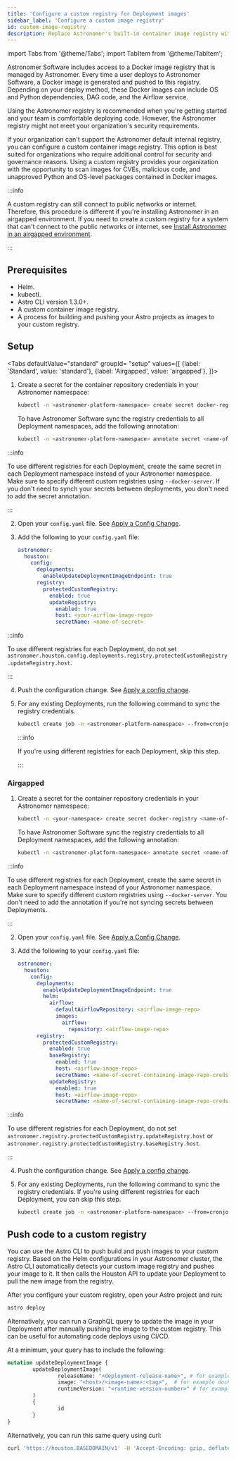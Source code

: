 ```yaml
---
title: 'Configure a custom registry for Deployment images'
sidebar_label: 'Configure a custom image registry'
id: custom-image-registry
description: Replace Astronomer's built-in container image registry with your own.
---
```

import Tabs from '@theme/Tabs';
import TabItem from '@theme/TabItem';


Astronomer Software includes access to a Docker image registry that is managed by Astronomer. Every time a user deploys to Astronomer Software, a Docker image is generated and pushed to this registry. Depending on your deploy method, these Docker images can include OS and Python dependencies, DAG code, and the Airflow service.

Using the Astronomer registry is recommended when you're getting started and your team is comfortable deploying code. However, the Astronomer registry might not meet your organization's security requirements.

If your organization can't support the Astronomer default internal registry, you can configure a custom container image registry. This option is best suited for organizations who require additional control for security and governance reasons. Using a custom registry provides your organization with the opportunity to scan images for CVEs, malicious code, and unapproved Python and OS-level packages contained in Docker images.

:::info

A custom registry can still connect to public networks or internet. Therefore, this procedure is different if you're installing Astronomer in an airgapped environment. If you need to create a custom registry for a system that can't connect to the public networks or internet, see [Install Astronomer in an airgapped environment](install-airgapped.md).

:::

## Prerequisites

- Helm.
- kubectl.
- Astro CLI version 1.3.0+.
- A custom container image registry.
- A process for building and pushing your Astro projects as images to your custom registry.

## Setup

<Tabs
    defaultValue="standard"
    groupId= "setup"
    values={[
        {label: 'Standard', value: 'standard'},
        {label: 'Airgapped', value: 'airgapped'},
    ]}>
<TabItem value="standard">

1. Create a secret for the container repository credentials in your Astronomer namespace:

    ```bash
    kubectl -n <astronomer-platform-namespace> create secret docker-registry <name-of-secret> --docker-server=<your-registry-server> --docker-username=<your-name> --docker-password=<your-password> --docker-email=<your-email>
    ```

    To have Astronomer Software sync the registry credentials to all Deployment namespaces, add the following annotation:

    ```bash
    kubectl -n <astronomer-platform-namespace> annotate secret <name-of-secret> "astronomer.io/commander-sync"="platform=astronomer"
    ```

  :::info

  To use different registries for each Deployment, create the same secret in each Deployment namespace instead of your Astronomer namespace. Make sure to specify different custom registries using `--docker-server`. If you don't need to synch your secrets between deployments, you don't need to add the secret annotation.

  :::

2. Open your `config.yaml` file. See [Apply a Config Change](https://docs.astronomer.io/software/apply-platform-config).
3. Add the following to your `config.yaml` file:

    ```yaml
    astronomer:
      houston:
        config:
          deployments:
            enableUpdateDeploymentImageEndpoint: true
          registry:
            protectedCustomRegistry:
              enabled: true
              updateRegistry:
                enabled: true
                host: <your-airflow-image-repo>
                secretName: <name-of-secret>
    ```

  :::info

  To use different registries for each Deployment, do not set `astronomer.houston.config.deployments.registry.protectedCustomRegistry.updateRegistry.host`.

  :::

4. Push the configuration change. See [Apply a config change](https://docs.astronomer.io/software/apply-platform-config).
5. For any existing Deployments, run the following command to sync the registry credentials.

    ```bash
    kubectl create job -n <astronomer-platform-namespace> --from=cronjob/<platform-release-name>-config-syncer upgrade-config-synchronization
    ```

    :::info

    If you're using different registries for each Deployment, skip this step.

    :::

</TabItem>

<TabItem value="airgapped">

### Airgapped

1. Create a secret for the container repository credentials in your Astronomer namespace:

    ```bash
    kubectl -n <your-namespace> create secret docker-registry <name-of-secret> --docker-server=<your-registry-server> --docker-username=<your-name> --docker-password=<your-password> --docker-email=<your-email>
    ```

    To have Astronomer Software sync the registry credentials to all Deployment namespaces, add the following annotation:

    ```bash
    kubectl -n <astronomer-platform-namespace> annotate secret <name-of-secret> "astronomer.io/commander-sync"="platform=astronomer"
    ```

  :::info

  To use different registries for each Deployment, create the same secret in each Deployment namespace instead of your Astronomer namespace. Make sure to specify different custom registries using `--docker-server`. You don't need to add the annotation if you're not syncing secrets between Deployments.


  :::

2. Open your `config.yaml` file. See [Apply a Config Change](https://docs.astronomer.io/software/apply-platform-config).

3. Add the following to your `config.yaml` file:

    ```yaml
    astronomer:
      houston:
        config:
          deployments:
            enableUpdateDeploymentImageEndpoint: true
            helm:
              airflow:
                defaultAirflowRepository: <airflow-image-repo>
                images:
                  airflow:
                    repository: <airflow-image-repo>
          registry:
            protectedCustomRegistry:
              enabled: true
              baseRegistry:
                enabled: true
                host: <airflow-image-repo>
                secretName: <name-of-secret-containing-image-repo-creds>
              updateRegistry:
                enabled: true
                host: <airflow-image-repo>
                secretName: <name-of-secret-containing-image-repo-creds>
    ```

  :::info

  To use different registries for each Deployment, do not set `astronomer.registry.protectedCustomRegistry.updateRegistry.host` or `astronomer.registry.protectedCustomRegistry.baseRegistry.host`.

  :::

4. Push the configuration change. See [Apply a config change](https://docs.astronomer.io/software/apply-platform-config).
5. For any existing Deployments, run the following command to sync the registry credentials. If you're using different registries for each Deployment, you can skip this step.

    ```bash
    kubectl create job -n <astronomer-platform-namespace> --from=cronjob/<platform-release-name>-config-syncer upgrade-config-synchronization
    ```


</TabItem>
</Tabs>

## Push code to a custom registry

You can use the Astro CLI to push build and push images to your custom registry. Based on the Helm configurations in your Astronomer cluster, the Astro CLI automatically detects your custom image registry and pushes your image to it. It then calls the Houston API to update your Deployment to pull the new image from the registry.

After you configure your custom registry, open your Astro project and run:

```sh
astro deploy
```

Alternatively, you can run a GraphQL query to update the image in your Deployment after manually pushing the image to the custom registry. This can be useful for automating code deploys using CI/CD.

At a minimum, your query has to include the following:

```graphql
mutation updateDeploymentImage {
        updateDeploymentImage(
                releaseName: "<deployment-release-name>", # for example "analytics-dev"
                image: "<host>/<image-name>:<tag>",  # for example docker.io/cmart123/ap-airflow:test4
                runtimeVersion: "<runtime-version-number>" # for example "5.0.6"
        )
        {
                id
        }
}
```

Alternatively, you can run this same query using curl:

```bash
curl 'https://houston.BASEDOMAIN/v1' -H 'Accept-Encoding: gzip, deflate, br' -H 'Content-Type: application/json' -H 'Accept: application/json' -H 'Connection: keep-alive' -H 'DNT: 1' -H 'Origin: https://houston.BASEDOMAIN/v1' -H 'Authorization: <your-token>' --data-binary '{"query":"mutation updateDeploymentImage {updateDeploymentImage(releaseName: \"<deployment-release-name>\", image: \"<host>/<image-name>:<tag>\",runtimeVersion: \"<runtime-version-number>\"){id}}"}' --compressed
```
